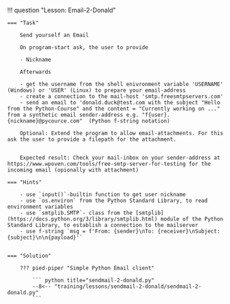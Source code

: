 !!! question "Lesson: Email-2-Donald"

    === "Task"

        Send yourself an Email
        
        On program-start ask, the user to provide

        - Nickname

        Afterwards

        - get the username from the shell enivronment variable 'USERNAME' (Windows) or 'USER' (Linux) to prepare your email-address
        - create a connection to the mail-host 'smtp.freesmtpservers.com'
        - send an email to 'donald.duck@test.com with the subject "Hello from the Python-Course" and the content = "Currently working on ..." from a synthetic email sender-address e.g. "f{user}.{nickname}@pycource.com"  (Python f-string notation)

        Optional: Extend the program to allow email-attachments. For this ask the user to provide a filepath for the attachment.


        Expected result: Check your mail-inbox on your sender-address at https://www.wpoven.com/tools/free-smtp-server-for-testing for the incoming email (opionally with attachment)

    === "Hints"

        - use `input()`-builtin function to get user nickname
        - use `os.environ` from the Python Standard Library, to read environment variables
        - use `smtplib.SMTP`- class from the [smtplib](https://docs.python.org/3/library/smtplib.html) module of the Python Standard Library, to establish a connection to the mailserver
        - use f-string `msg = f'From: {sender}\nTo: {receiver}\nSubject: {subject}\n\n{payload}'`


    === "Solution"

        ??? pied-piper "Simple Python Email client"

            ``` python title="sendmail-2-donald.py"
            --8<-- "training/lessons/sendmail-2-donald/sendmail-2-donald.py"
            ```

